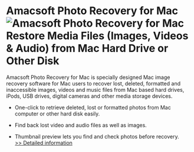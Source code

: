 # Amacsoft Photo Recovery for Mac<br />![Amacsoft Photo Recovery for Mac](https://mycommerce.akamaized.net/api/pimages/P300924621/BIG/300924621.JPG)<br />Restore Media Files (Images, Videos & Audio) from Mac Hard Drive or Other Disk

Amacsoft Photo Recovery for Mac is specially designed Mac image recovery software for Mac users to recover lost, deleted, formatted and inaccessible images, videos and music files from Mac based hard drives, iPods, USB drives, digital cameras and other media storage devices.

* One-click to retrieve deleted, lost or formatted photos from Mac computer or other hard disk easily.

* Find back lost video and audio files as well as images.

* Thumbnail preview lets you find and check photos before recovery.<br />[>> Detailed information](https://secure.shareit.com/shareit/product.html?productid=300924621&affiliateid=200057808)
